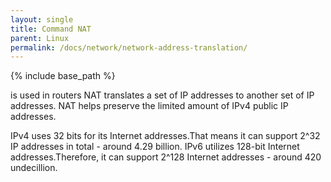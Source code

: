 ```yaml
---
layout: single
title: Command NAT
parent: Linux
permalink: /docs/network/network-address-translation/
---
```


{% include base_path %}

is used in routers NAT translates a set of IP addresses to another set of IP addresses.
NAT helps preserve the limited amount of IPv4 public IP addresses.

IPv4 uses 32 bits for its Internet addresses.That means it can support 2^32 IP addresses in total - around 4.29 billion.
IPv6 utilizes 128-bit Internet addresses.Therefore, it can support 2^128 Internet addresses - around 420 undecillion.
